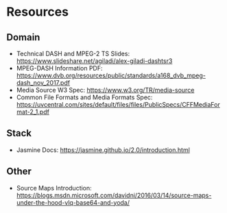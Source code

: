 # Resources

## Domain

- Technical DASH and MPEG-2 TS Slides: https://www.slideshare.net/agiladi/alex-giladi-dashtsr3
- MPEG-DASH Information PDF: https://www.dvb.org/resources/public/standards/a168_dvb_mpeg-dash_nov_2017.pdf
- Media Source W3 Spec: https://www.w3.org/TR/media-source
- Common File Formats and Media Formats Spec: https://uvcentral.com/sites/default/files/files/PublicSpecs/CFFMediaFormat-2_1.pdf

## Stack

- Jasmine Docs: https://jasmine.github.io/2.0/introduction.html

## Other

- Source Maps Introduction: https://blogs.msdn.microsoft.com/davidni/2016/03/14/source-maps-under-the-hood-vlq-base64-and-yoda/
